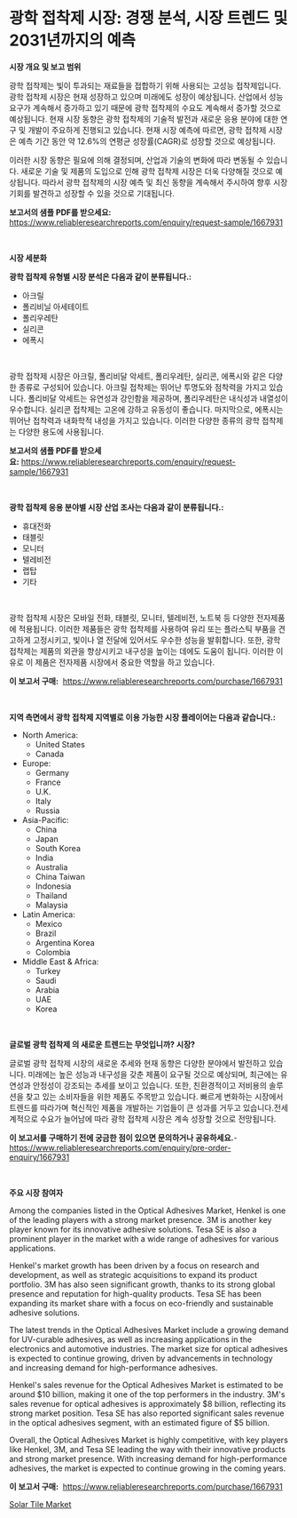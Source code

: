<p><h1>광학 접착제 시장: 경쟁 분석, 시장 트렌드 및 2031년까지의 예측</h1></p><p><strong>시장 개요 및 보고 범위</strong></p>
<p><p>광학 접착제는 빛이 투과되는 재료들을 접합하기 위해 사용되는 고성능 접착제입니다. 광학 접착제 시장은 현재 성장하고 있으며 미래에도 성장이 예상됩니다. 산업에서 성능 요구가 계속해서 증가하고 있기 때문에 광학 접착제의 수요도 계속해서 증가할 것으로 예상됩니다. 현재 시장 동향은 광학 접착제의 기술적 발전과 새로운 응용 분야에 대한 연구 및 개발이 주요하게 진행되고 있습니다. 현재 시장 예측에 따르면, 광학 접착제 시장은 예측 기간 동안 약 12.6%의 연평균 성장률(CAGR)로 성장할 것으로 예상됩니다.</p><p>이러한 시장 동향은 필요에 의해 결정되며, 산업과 기술의 변화에 따라 변동될 수 있습니다. 새로운 기술 및 제품의 도입으로 인해 광학 접착제 시장은 더욱 다양해질 것으로 예상됩니다. 따라서 광학 접착제의 시장 예측 및 최신 동향을 계속해서 주시하여 향후 시장 기회를 발견하고 성장할 수 있을 것으로 기대됩니다.</p></p>
<p><strong>보고서의 샘플 PDF를 받으세요:</strong> <a href="https://www.reliableresearchreports.com/enquiry/request-sample/1667931">https://www.reliableresearchreports.com/enquiry/request-sample/1667931</a></p>
<p>&nbsp;</p>
<p><strong>시장 세분화</strong></p>
<p><strong>광학 접착제 유형별 시장 분석은 다음과 같이 분류됩니다.:</strong></p>
<p><ul><li>아크릴</li><li>폴리비닐 아세테이트</li><li>폴리우레탄</li><li>실리콘</li><li>에폭시</li></ul></p>
<p>&nbsp;</p>
<p><p>광학 접착제 시장은 아크릴, 폴리비달 악세트, 폴리우레탄, 실리콘, 에폭시와 같은 다양한 종류로 구성되어 있습니다. 아크릴 접착제는 뛰어난 투명도와 점착력을 가지고 있습니다. 폴리비달 악세트는 유연성과 강인함을 제공하며, 폴리우레탄은 내식성과 내열성이 우수합니다. 실리콘 접착제는 고온에 강하고 유동성이 좋습니다. 마지막으로, 에폭시는 뛰어난 접착력과 내화학적 내성을 가지고 있습니다. 이러한 다양한 종류의 광학 접착제는 다양한 용도에 사용됩니다.</p></p>
<p><strong>보고서의 샘플 PDF를 받으세요:</strong>&nbsp;<a href="https://www.reliableresearchreports.com/enquiry/request-sample/1667931">https://www.reliableresearchreports.com/enquiry/request-sample/1667931</a></p>
<p>&nbsp;</p>
<p><strong> 광학 접착제 응용 분야별 시장 산업 조사는 다음과 같이 분류됩니다.:</strong></p>
<p><ul><li>휴대전화</li><li>태블릿</li><li>모니터</li><li>텔레비전</li><li>랩탑</li><li>기타</li></ul></p>
<p>&nbsp;</p>
<p><p>광학 접착제 시장은 모바일 전화, 태블릿, 모니터, 텔레비전, 노트북 등 다양한 전자제품에 적용됩니다. 이러한 제품들은 광학 접착제를 사용하여 유리 또는 플라스틱 부품을 견고하게 고정시키고, 빛이나 열 전달에 있어서도 우수한 성능을 발휘합니다. 또한, 광학 접착제는 제품의 외관을 향상시키고 내구성을 높이는 데에도 도움이 됩니다. 이러한 이유로 이 제품은 전자제품 시장에서 중요한 역할을 하고 있습니다.</p></p>
<p><strong>이 보고서 구매:</strong>&nbsp; <a href="https://www.reliableresearchreports.com/purchase/1667931">https://www.reliableresearchreports.com/purchase/1667931</a></p>
<p>&nbsp;</p>
<p><strong>지역 측면에서 광학 접착제 지역별로 이용 가능한 시장 플레이어는 다음과 같습니다.:</strong></p>
<p><ul>
    <li>
        North America:
        <ul>
            <li>United States</li>
            <li>Canada</li>
        </ul>
    </li>
    <li>
        Europe:
        <ul>
            <li>Germany</li>
            <li>France</li>
            <li>U.K.</li>
            <li>Italy</li>
            <li>Russia</li>
        </ul>
    </li>
    <li>
        Asia-Pacific:
        <ul>
            <li>China</li>
            <li>Japan</li>
            <li>South Korea</li>
            <li>India</li>
            <li>Australia</li>
            <li>China Taiwan</li>
            <li>Indonesia</li>
            <li>Thailand</li>
            <li>Malaysia</li>
        </ul>
    </li>
    <li>
        Latin America:
        <ul>
            <li>Mexico</li>
            <li>Brazil</li>
            <li>Argentina Korea</li>
            <li>Colombia</li>
        </ul>
    </li>
    <li>
        Middle East & Africa:
        <ul>
            <li>Turkey</li>
            <li>Saudi</li>
            <li>Arabia</li>
            <li>UAE</li>
            <li>Korea</li>
        </ul>
    </li>
    </ul></p>
<p>&nbsp;</p>
<p><strong>글로벌 광학 접착제 의 새로운 트렌드는 무엇입니까? 시장?</strong></p>
<p><p>글로벌 광학 접착제 시장의 새로운 추세와 현재 동향은 다양한 분야에서 발전하고 있습니다. 미래에는 높은 성능과 내구성을 갖춘 제품이 요구될 것으로 예상되며, 최근에는 유연성과 안정성이 강조되는 추세를 보이고 있습니다. 또한, 친환경적이고 저비용의 솔루션을 찾고 있는 소비자들을 위한 제품도 주목받고 있습니다. 빠르게 변화하는 시장에서 트렌드를 따라가며 혁신적인 제품을 개발하는 기업들이 큰 성과를 거두고 있습니다.전세계적으로 수요가 늘어남에 따라 광학 접착제 시장은 계속 성장할 것으로 전망됩니다.</p></p>
<p><strong>이 보고서를 구매하기 전에 궁금한 점이 있으면 문의하거나 공유하세요.</strong>- <a href="https://www.reliableresearchreports.com/enquiry/pre-order-enquiry/1667931">https://www.reliableresearchreports.com/enquiry/pre-order-enquiry/1667931</a></p>
<p>&nbsp;</p>
<p><strong>주요 시장 참여자</strong></p>
<p><p>Among the companies listed in the Optical Adhesives Market, Henkel is one of the leading players with a strong market presence. 3M is another key player known for its innovative adhesive solutions. Tesa SE is also a prominent player in the market with a wide range of adhesives for various applications.</p><p>Henkel's market growth has been driven by a focus on research and development, as well as strategic acquisitions to expand its product portfolio. 3M has also seen significant growth, thanks to its strong global presence and reputation for high-quality products. Tesa SE has been expanding its market share with a focus on eco-friendly and sustainable adhesive solutions.</p><p>The latest trends in the Optical Adhesives Market include a growing demand for UV-curable adhesives, as well as increasing applications in the electronics and automotive industries. The market size for optical adhesives is expected to continue growing, driven by advancements in technology and increasing demand for high-performance adhesives.</p><p>Henkel's sales revenue for the Optical Adhesives Market is estimated to be around $10 billion, making it one of the top performers in the industry. 3M's sales revenue for optical adhesives is approximately $8 billion, reflecting its strong market position. Tesa SE has also reported significant sales revenue in the optical adhesives segment, with an estimated figure of $5 billion.</p><p>Overall, the Optical Adhesives Market is highly competitive, with key players like Henkel, 3M, and Tesa SE leading the way with their innovative products and strong market presence. With increasing demand for high-performance adhesives, the market is expected to continue growing in the coming years.</p></p>
<p><strong>이 보고서 구매:</strong>&nbsp;&nbsp;<a href="https://www.reliableresearchreports.com/purchase/1667931">https://www.reliableresearchreports.com/purchase/1667931</a></p>
<p><p><a href="https://github.com/PeterParrish5/Market-Research-Report-List-4/blob/main/solar-tile-market.md">Solar Tile Market</a></p></p>
